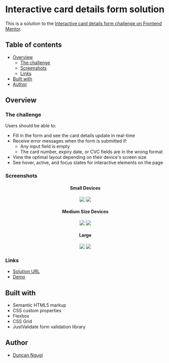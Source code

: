 # Interactive card details form solution

This is a solution to the [Interactive card details form challenge on Frontend Mentor](https://www.frontendmentor.io/challenges/interactive-card-details-form-XpS8cKZDWw).

## Table of contents

- [Overview](#overview)
  - [The challenge](#the-challenge)
  - [Screenshots](#screenshots)
  - [Links](#links)
- [Built with](#built-with)
- [Author](#author)

## Overview

### The challenge

Users should be able to:

- Fill in the form and see the card details update in real-time
- Receive error messages when the form is submitted if:
  - Any input field is empty
  - The card number, expiry date, or CVC fields are in the wrong format
- View the optimal layout depending on their device's screen size
- See hover, active, and focus states for interactive elements on the page

### Screenshots

<div align="center">

#### Small Devices
![](images/small-screen.png)
![](images/small-screen-active.png)

#### Medium Size Devices
![](images/medium-screen-active.png)
![](images/error-states.png)

#### Large
![](images/large-screen.png)
![](images/complete-status.png)

</div>

### Links

- [Solution URL](https://github.com/ngugimuchangi/front-end/tree/master/interactive-card-details-form)
- [Demo](hhttps://interactive-card-details-form-jet.vercel.app/)

## Built with

- Semantic HTML5 markup
- CSS custom properties
- Flexbox
- CSS Grid
- JustValidate form validation library

## Author

- [Duncan Ngugi](https://github.com/ngugimuchangi)
